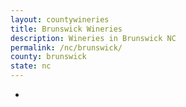 ```yaml
---
layout: countywineries
title: Brunswick Wineries
description: Wineries in Brunswick NC
permalink: /nc/brunswick/
county: brunswick
state: nc
---
```

-
